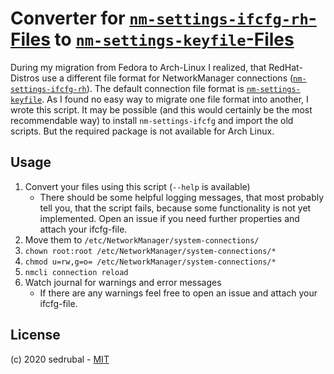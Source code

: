 # Converter for [`nm-settings-ifcfg-rh`-Files](https://developer.gnome.org/NetworkManager/stable/nm-settings-ifcfg-rh.html) to [`nm-settings-keyfile`-Files](https://developer.gnome.org/NetworkManager/stable/nm-settings-keyfile.html)

During my migration from Fedora to Arch-Linux I realized, that RedHat-Distros use a different file
format for NetworkManager connections ([`nm-settings-ifcfg-rh`](https://developer.gnome.org/NetworkManager/stable/nm-settings-ifcfg-rh.html)).
The default connection file format is [`nm-settings-keyfile`](https://developer.gnome.org/NetworkManager/stable/nm-settings-keyfile.html).
As I found no easy way to migrate one file format into another, I wrote this script.
It may be possible (and this would certainly be the most recommendable way)
to install `nm-settings-ifcfg` and import the old scripts.
But the required package is not available for Arch Linux.

## Usage

1. Convert your files using this script (`--help` is available)
    - There should be some helpful logging messages, that most probably tell you, that the script
        fails, because some functionality is not yet implemented.
        Open an issue if you need further properties and attach your ifcfg-file.
2. Move them to `/etc/NetworkManager/system-connections/`
3. `chown root:root /etc/NetworkManager/system-connections/*`
4. `chmod u=rw,g=o= /etc/NetworkManager/system-connections/*`
5. `nmcli connection reload`
6. Watch journal for warnings and error messages
    - If there are any warnings feel free to open an issue and attach your ifcfg-file.

## License

(c) 2020 sedrubal - [MIT](https://choosealicense.com/licenses/mit/)
